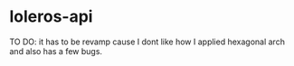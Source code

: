 # loleros-api

TO DO: it has to be revamp cause I dont like how I applied hexagonal arch and also has a few bugs.
